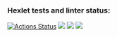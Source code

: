 ### Hexlet tests and linter status:
[![Actions Status](https://github.com/Notakachimoto/frontend-project-44/workflows/hexlet-check/badge.svg)](https://github.com/Notakachimoto/frontend-project-44/actions)
<a href="https://codeclimate.com/github/Notakachimoto/frontend-project-44/maintainability"><img src="https://api.codeclimate.com/v1/badges/cad53bf3c8d5ce920828/maintainability" /></a>
<a href="https://asciinema.org/a/iKTUmP2vGRFxGqqK0z3P7WAz9" target="_blank"><img src="https://asciinema.org/a/iKTUmP2vGRFxGqqK0z3P7WAz9.svg" /></a>
<a href="https://asciinema.org/a/Q0KDJkzlhw0ijNOsGqFwz6kTH" target="_blank"><img src="https://asciinema.org/a/Q0KDJkzlhw0ijNOsGqFwz6kTH.svg" /></a>
